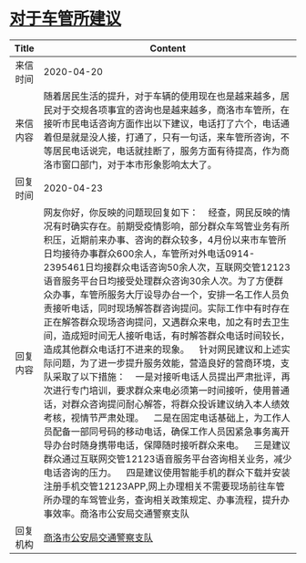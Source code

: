 # <a href="http://www.shangluo.gov.cn/zmhd/ldxxxx.jsp?urltype=leadermail.LeaderMailContentUrl&wbtreeid=1112&leadermailid=5801">对于车管所建议</a>
|Title|Content|
|:---:|---|
|来信时间|2020-04-20|
|来信内容|随着居民生活的提升，对于车辆的使用现在也是越来越多，居民对于交规各项事宜的咨询也是越来越多，商洛市车管所，在接听市民电话咨询方面作出以下建议，电话打了六个，电话通着但是就是没人接，打通了，只有一句话，来车管所咨询，不等居民电话说完，电话就挂断了，服务方面有待提高，作为商洛市窗口部门，对于本市形象影响太大了。|
|回复时间|2020-04-23|
|回复内容|网友你好，你反映的问题现回复如下：    经查，网民反映的情况有时确实存在。前期受疫情影响，部分群众车驾管业务有所积压，近期前来办事、咨询的群众较多，4月份以来市车管所日均接待办事群众600余人，车管所对外电话0914-2395461日均接群众电话咨询50余人次，互联网交管12123语音服务平台日均接受处理群众咨询30余人次。为了方便群众办事，车管所服务大厅设导办台一个，安排一名工作人员负责接听电话，同时现场解答群咨询提问。实际工作中有时存在正在解答群众现场咨询提问，又遇群众来电，加之有时去卫生间，造成短时间无人接听电话，有时解答群众电话时间较长，造成其他群众电话打不进来的现象。    针对网民建议和上述实际问题，为了进一步提升服务效能，营造良好的营商环境，支队采取了以下措施：    一是对接听电话人员提出严肃批评，再次进行专门培训，要求群众来电必须第一时间接听，使用普通话，对群众咨询提问耐心解答，将群众投诉建议纳入本人绩效考核，视情节严肃处理。    二是在固定电话基础上，为工作人员配备一部同号码的移动电话，确保工作人员因紧急事务离开导办台时随身携带电话，保障随时接听群众来电。    三是建议群众通过互联网交管12123语音服务平台咨询相关业务，减少电话咨询的压力。    四是建议使用智能手机的群众下载并安装注册手机交管12123APP,网上办理相关不需要现场前往车管所办理的车驾管业务，查询相关政策规定、办事流程，提升办事效率。商洛市公安局交通警察支队|
|回复机构|<a href="../../categories/agencies/商洛市公安局交通警察支队.md">商洛市公安局交通警察支队</a>|
